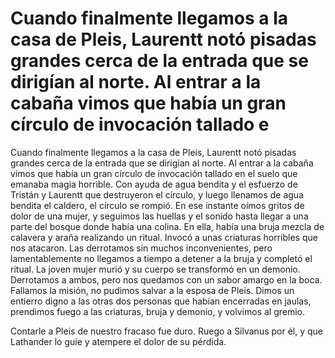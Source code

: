 # Cuando finalmente llegamos a la casa de Pleis, Laurentt notó pisadas grandes cerca de la entrada que se dirigían al norte. Al entrar a la cabaña vimos que había un gran círculo de invocación tallado e

Cuando finalmente llegamos a la casa de Pleis, Laurentt notó pisadas grandes cerca de la entrada que se dirigían al norte. Al entrar a la cabaña vimos que había un gran círculo de invocación tallado en el suelo que emanaba magia horrible. Con ayuda de agua bendita y el esfuerzo de Tristán y Laurentt que destruyeron el círculo, y luego llenamos de agua bendita el caldero, el círculo se rompió. En ese instante oímos gritos de dolor de una mujer, y seguimos las huellas y el sonido hasta llegar a una parte del bosque donde había una colina. En ella, había una bruja mezcla de calavera y araña realizando un ritual. Invocó a unas criaturas horribles que nos atacaron. Las derrotamos sin muchos inconvenientes, pero lamentablemente no llegamos a tiempo a detener a la bruja y completó el ritual. La joven mujer murió y su cuerpo se transformó en un demonio. Derrotamos a ambos, pero nos quedamos con un sabor amargo en la boca. Fallamos la misión, no pudimos salvar a la esposa de Pleis. Dimos un entierro digno a las otras dos personas que habían encerradas en jaulas, prendimos fuego a las criaturas, bruja y demonio, y volvimos al gremio.

Contarle a Pleis de nuestro fracaso fue duro. Ruego a Silvanus por él, y que Lathander lo guíe y atempere el dolor de su pérdida.

